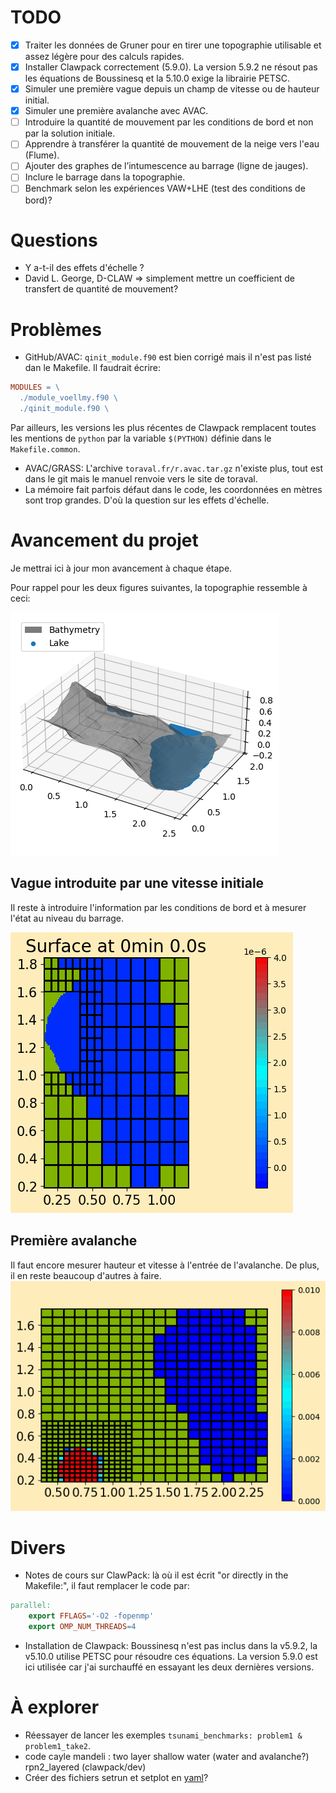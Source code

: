 # TODO
- [x] Traiter les données de Gruner pour en tirer une topographie utilisable et assez légère pour des calculs rapides.
- [x] Installer Clawpack correctement (5.9.0). La version 5.9.2 ne résout pas les équations de Boussinesq et la 5.10.0 exige la librairie PETSC.
- [x] Simuler une première vague depuis un champ de vitesse ou de hauteur initial.
- [x] Simuler une première avalanche avec AVAC.
- [ ] Introduire la quantité de mouvement par les conditions de bord et non par la solution initiale.
- [ ] Apprendre à transférer la quantité de mouvement de la neige vers l'eau (Flume).
- [ ] Ajouter des graphes de l’intumescence au barrage (ligne de jauges).
- [ ] Inclure le barrage dans la topographie.
- [ ] Benchmark selon les expériences VAW+LHE (test des conditions de bord)?

# Questions
- Y a-t-il des effets d'échelle ?
- David L. George, D-CLAW => simplement mettre un coefficient de transfert de quantité de mouvement?

# Problèmes
- GitHub/AVAC: `qinit_module.f90` est bien corrigé mais il n'est pas listé dan le Makefile. Il faudrait écrire:
```Makefile
MODULES = \
  ./module_voellmy.f90 \
  ./qinit_module.f90 \
```
Par ailleurs, les versions les plus récentes de Clawpack remplacent toutes les mentions de `python` par la variable `$(PYTHON)` définie dans le `Makefile.common`.
- AVAC/GRASS: L'archive `toraval.fr/r.avac.tar.gz` n'existe plus, tout est dans le git mais le manuel renvoie vers le site de toraval.
- La mémoire fait parfois défaut dans le code, les coordonnées en mètres sont trop grandes. D'où la question sur les effets d'échelle.

# Avancement du projet
Je mettrai ici à jour mon avancement à chaque étape.

Pour rappel pour les deux figures suivantes, la topographie ressemble à ceci:

<img src="AVAC/Topography_bckp.png">

## Vague introduite par une vitesse initiale
Il reste à introduire l'information par les conditions de bord et à mesurer l'état au niveau du barrage.

<img src="Tsunami/movie.gif"/>

## Première avalanche
Il faut encore mesurer hauteur et vitesse à l'entrée de l'avalanche.
De plus, il en reste beaucoup d'autres à faire.
<img src="AVAC/movie.gif"/>

# Divers
- Notes de cours sur ClawPack: là où il est écrit "or directly in the Makefile:", il faut remplacer le code par:
```Makefile
parallel:
	export FFLAGS='-O2 -fopenmp'
	export OMP_NUM_THREADS=4
```
- Installation de Clawpack: Boussinesq n'est pas inclus dans la v5.9.2, la v5.10.0 utilise PETSC pour résoudre ces équations. La version 5.9.0 est ici utilisée car j'ai surchauffé en essayant les deux dernières versions.

# À explorer 
- Réessayer de lancer les exemples `tsunami_benchmarks: problem1 & problem1_take2`.
- code cayle mandeli : two layer shallow water (water and avalanche?) rpn2_layered (clawpack/dev)
- Créer des fichiers setrun et setplot en [yaml](https://python.land/data-processing/python-yaml)?